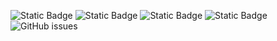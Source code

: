 ![Static Badge](https://img.shields.io/badge/blacklists-60-000000) ![Static Badge](https://img.shields.io/badge/blacklisted-3156851-cc0000) ![Static Badge](https://img.shields.io/badge/whitelisted-2243-00CC00) ![Static Badge](https://img.shields.io/badge/streaming_blacklist-28107-000000) ![GitHub issues](https://img.shields.io/github/issues/fabriziosalmi/blacklists)

